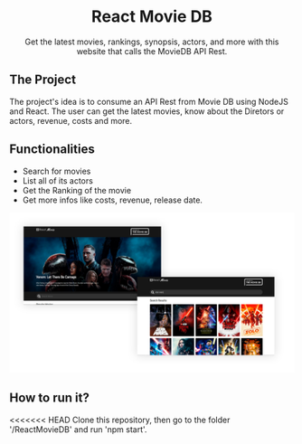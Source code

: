 <h1 align="center">React Movie DB</h1>
<p align="center">Get the latest movies, rankings, synopsis, actors, and more with this website that calls the MovieDB API Rest.</p>

## The Project

The project's idea is to consume an API Rest from Movie DB using NodeJS and React.
The user can get the latest movies, know about the Diretors or actors, revenue, costs and more.

 ## Functionalities

- Search for movies
- List all of its actors 
- Get the Ranking of the movie
- Get more infos like costs, revenue, release date.

<p align="center">
  <img src="https://github.com/rolfottenfels/ReactMovieDB/blob/main/public/layout.jpg" />
</p>

## How to run it?
<<<<<<< HEAD
Clone this repository, then go to the folder '/ReactMovieDB' and run 'npm start'.

